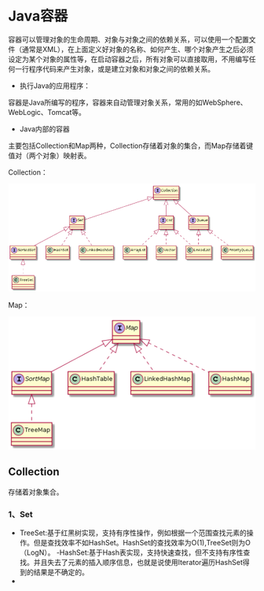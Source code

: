 # Java容器

容器可以管理对象的生命周期、对象与对象之间的依赖关系，可以使用一个配置文件（通常是XML），在上面定义好对象的名称、如何产生、哪个对象产生之后必须设定为某个对象的属性等，在启动容器之后，所有对象可以直接取用，不用编写任何一行程序代码来产生对象，或是建立对象和对象之间的依赖关系。

- 执行Java的应用程序：

容器是Java所编写的程序，容器来自动管理对象关系，常用的如WebSphere、WebLogic、Tomcat等。

- Java内部的容器

主要包括Collection和Map两种，Collection存储着对象的集合，而Map存储着键值对（两个对象）映射表。

Collection：

![title](https://raw.githubusercontent.com/XQLong/Logging/master/img/2019/08/03/1564804991136-1564804991152.png)

Map：

![title](https://raw.githubusercontent.com/XQLong/Logging/master/img/2019/08/03/1564805101849-1564805101849.png)

## Collection

存储着对象集合。

### 1、Set

- TreeSet:基于红黑树实现，支持有序性操作，例如根据一个范围查找元素的操作。但是查找效率不如HashSet。HashSet的查找效率为O(1),TreeSet则为O（LogN）。
-HashSet:基于Hash表实现，支持快速查找，但不支持有序性查找。并且失去了元素的插入顺序信息，也就是说使用Iterator遍历HashSet得到的结果是不确定的。
- 

